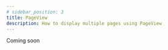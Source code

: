 ```yaml
---
# sidebar_position: 3
title: PageView 
description: How to display multiple pages using PageView
---
```


Coming soon
